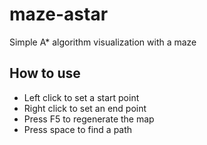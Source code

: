 # maze-astar
Simple A* algorithm visualization with a maze

## How to use
* Left click to set a start point
* Right click to set an end point
* Press F5 to regenerate the map
* Press space to find a path

